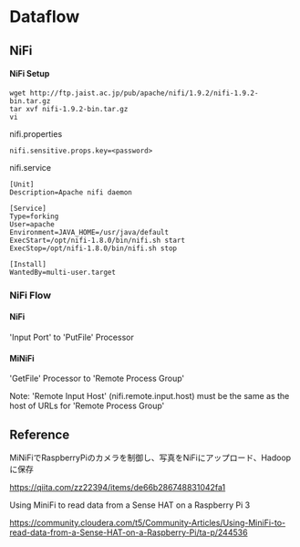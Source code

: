 # Dataflow

## NiFi

#### NiFi Setup

```
wget http://ftp.jaist.ac.jp/pub/apache/nifi/1.9.2/nifi-1.9.2-bin.tar.gz
tar xvf nifi-1.9.2-bin.tar.gz
vi 
```

nifi.properties
```
nifi.sensitive.props.key=<password>
```

nifi.service
```
[Unit]
Description=Apache nifi daemon

[Service]
Type=forking
User=apache
Environment=JAVA_HOME=/usr/java/default
ExecStart=/opt/nifi-1.8.0/bin/nifi.sh start
ExecStop=/opt/nifi-1.8.0/bin/nifi.sh stop

[Install]
WantedBy=multi-user.target
```
### NiFi Flow
#### NiFi
'Input Port' to 'PutFile' Processor
#### MiNiFi
'GetFile' Processor to 'Remote Process Group'

Note: 'Remote Input Host' (nifi.remote.input.host) must be the same as the host of URLs for 'Remote Process Group'

## Reference

MiNiFiでRaspberryPiのカメラを制御し、写真をNiFiにアップロード、Hadoopに保存

https://qiita.com/zz22394/items/de66b286748831042fa1

Using MiniFi to read data from a Sense HAT on a Raspberry Pi 3

https://community.cloudera.com/t5/Community-Articles/Using-MiniFi-to-read-data-from-a-Sense-HAT-on-a-Raspberry-Pi/ta-p/244536
